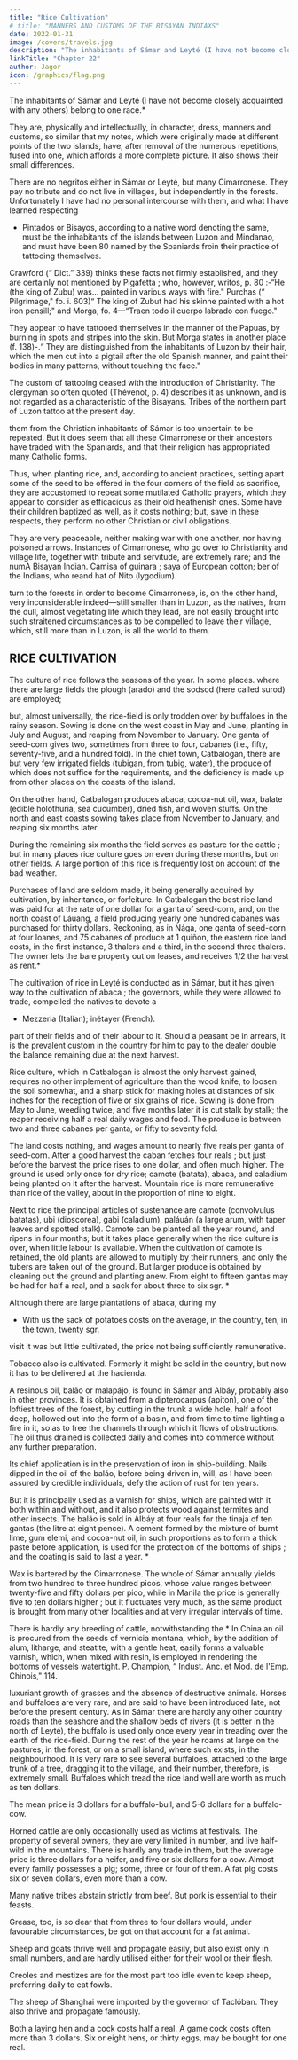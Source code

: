 ```yaml
---
title: "Rice Cultivation"
# title: "MANNERS AND CUSTOMS OF THE BISAYAN INDIAXS"
date: 2022-01-31
image: /covers/travels.jpg
description: "The inhabitants of Sámar and Leyté (I have not become closely acquainted with any others) belong to one race"
linkTitle: "Chapter 22"
author: Jagor
icon: /graphics/flag.png
---
```



The inhabitants of Sámar and Leyté (I have not become closely acquainted with any others) belong to one race.* 

They are, physically and intellectually, in character, dress, manners and customs, so similar that my notes, which were originally made at different points of the two islands, have, after removal of the numerous repetitions, fused into one, which affords a more complete picture. It also shows their small differences. <!-- , where they do occur, to stand out more conspicuously. -->

There are no negritos either in Sámar or Leyté, but many Cimarronese. They pay no tribute and do not live in villages, but independently in the forests. Unfortunately I have had no personal intercourse with them, and what I have learned respecting

* Pintados or Bisayos, according to a native word denoting the same, must be the inhabitants of the islands between Luzon and Mindanao, and must have been 80 named by the Spaniards froin their practice of tattooing themselves. 

Crawford (“ Dict.” 339) thinks these facts not firmly established, and they are certainly not mentioned by Pigafetta ; who, however, writos, p. 80 :-“He (the king of Zubu) was... painted in various ways with fire." Purchas (“ Pilgrimage," fo. i. 603)“ The king of Zubut had his skinne painted with a hot iron pensill;" and Morga, fo. 4—“Traen todo il cuerpo labrado con fuego." 

They appear to have tattooed themselves in the manner of the Papuas, by burning in spots and stripes into the skin. But Morga states in another place (f. 138)-.“ They are distinguished from the inhabitants of Luzon by their hair, which the men cut into a pigtail after the old Spanish manner, and paint their bodies in many patterns, without touching the face." 

The custom of tattooing ceased with the introduction of Christianity. The clergyman so often quoted (Thévenot, p. 4) describes it as unknown, and is not regarded as a characteristic of the Bisayans. Tribes of the northern part of Luzon tattoo at the present day.

them from the Christian inhabitants of Sámar is too uncertain to be repeated. But it does seem that all these Cimarronese or their ancestors have traded with the Spaniards, and that their religion has appropriated many Catholic forms. 

Thus, when planting rice, and, according to ancient practices, setting apart some of the seed to be offered in the four corners of the field as sacrifice, they are accustomed to repeat some mutilated Catholic prayers, which they appear to consider as efficacious as their old heathenish ones. Some have their children baptized as well, as it costs nothing; but, save in these respects, they perform no other Christian or civil obligations. 

They are very peaceable, neither making war with one another, nor having poisoned arrows. Instances of Cimarronese, who go over to Christianity and village life, together with tribute and servitude, are extremely rare; and the numA Bisayan Indian. Camisa of guinara ; saya of European cotton; ber of the Indians, who reand hat of Nito (lygodium).

turn to the forests in order to become Cimarronese, is, on the other hand, very inconsiderable indeed—still smaller than in Luzon, as the natives, from the dull, almost vegetating life which they lead, are not easily brought into such straitened circumstances as to be compelled to leave their village, which, still more than in Luzon, is all the world to them.


## RICE CULTIVATION

The culture of rice follows the seasons of the year. In some places. where there are large fields the plough (arado) and the sodsod (here called surod) are employed; 

but, almost universally, the rice-field is only trodden over by buffaloes in the rainy season. Sowing is done on the west coast in May and June, planting in July and August, and reaping from November to January. One ganta of seed-corn gives two, sometimes from three to four, cabanes (i.e., fifty, seventy-five, and a hundred fold). In the chief town, Catbalogan, there are but very few irrigated fields (tubigan, from tubig, water), the produce of which does not suffice for the requirements, and the deficiency is made up from other places on the coasts of the island. 

On the other hand, Catbalogan produces abaca, cocoa-nut oil, wax, balate (edible holothuria, sea cucumber), dried fish, and woven stuffs. On the north and east coasts sowing takes place from November to January, and reaping six months later. 

During the remaining six months the field serves as pasture for the cattle ; but in many places rice culture goes on even during these months, but on other fields. A large portion of this rice is frequently lost on account of the bad weather.

Purchases of land are seldom made, it being generally acquired by cultivation, by inheritance, or forfeiture. In Catbalogan the best rice land was paid for at the rate of one dollar for a ganta of seed-corn, and, on the north coast of Láuang, a field producing yearly one hundred cabanes was purchased for thirty dollars. Reckoning, as in Nága, one ganta of seed-corn at four loanes, and 75 cabanes of produce at 1 quiñon, the eastern rice land costs, in the first instance, 3 thalers and a third, in the second three thalers. The owner lets the bare property out on leases, and receives 1/2 the harvest as rent.*

The cultivation of rice in Leyté is conducted as in Sámar, but it has given way to the cultivation of abaca ; the governors, while they were allowed to trade, compelled the natives to devote a

* Mezzeria (Italian); inétayer (French).

part of their fields and of their labour to it. Should a peasant be in arrears, it is the prevalent custom in the country for him to pay to the dealer double the balance remaining due at the next harvest.

Rice culture, which in Catbalogan is almost the only harvest gained, requires no other implement of agriculture than the wood knife, to loosen the soil somewhat, and a sharp stick for making holes at distances of six inches for the reception of five or six grains of rice. Sowing is done from May to June, weeding twice, and five months later it is cut stalk by stalk; the reaper receiving half a real daily wages and food. The produce is between two and three cabanes per ganta, or fifty to seventy fold. 

The land costs nothing, and wages amount to nearly five reals per ganta of seed-corn. After a good harvest the caban fetches four reals ; but just before the barvest the price rises to one dollar, and often much higher. The ground is used only once for dry rice; camote (batata), abaca, and caladium being planted on it after the harvest. Mountain rice is more remunerative than rice of the valley, about in the proportion of nine to eight.

Next to rice the principal articles of sustenance are camote (convolvulus batatas), ubi (dioscorea), gabi (caladium), paláuán (a large arum, with taper leaves and spotted stalk). Camote can be planted all the year round, and ripens in four months; but it takes place generally when the rice culture is over, when little labour is available. When the cultivation of camote is retained, the old plants are allowed to multiply by their runners, and only the tubers are taken out of the ground. But larger produce is obtained by cleaning out the ground and planting anew. From eight to fifteen gantas may be had for half a real, and a sack for about three to six sgr. *

Although there are large plantations of abaca, during my

* With us the sack of potatoes costs on the average, in the country, ten, in the town, twenty sgr.

 
visit it was but little cultivated, the price not being sufficiently remunerative.

Tobacco also is cultivated. Formerly it might be sold in the country, but now it has to be delivered at the hacienda.

A resinous oil, balão or malapájo, is found in Sámar and Albáy, probably also in other provinces. It is obtained from a dipterocarpus (apiton), one of the loftiest trees of the forest, by cutting in the trunk a wide hole, half a foot deep, hollowed out into the form of a basin, and from time to time lighting a fire in it, so as to free the channels through which it flows of obstructions. The oil thus drained is collected daily and comes into commerce without any further preparation. 

Its chief application is in the preservation of iron in ship-building. Nails dipped in the oil of the baláo, before being driven in, will, as I have been assured by credible individuals, defy the action of rust for ten years. 

But it is principally used as a varnish for ships, which are painted with it both within and without, and it also protects wood against termites and other insects. The balão is sold in Albáy at four reals for the tinaja of ten gantas (the litre at eight pence). A cement formed by the mixture of burnt lime, gum elemi, and cocoa-nut oil, in such proportions as to form a thick paste before application, is used for the protection of the bottoms of ships ; and the coating is said to last a year. *

Wax is bartered by the Cimarronese. The whole of Sámar annually yields from two hundred to three hundred picos, whose value ranges between twenty-five and fifty dollars per pico, while in Manila the price is generally five to ten dollars higher ; but it fluctuates very much, as the same product is brought from many other localities and at very irregular intervals of time.

There is hardly any breeding of cattle, notwithstanding the * In China an oil is procured from the seeds of vernicia montana, which, by the addition of alum, litharge, and steatite, with a gentle heat, easily forms a valuable varnish, which, when mixed with resin, is employed in rendering the bottoms of vessels watertight. P. Champion, “ Indust. Anc. et Mod. de l'Emp. Chinois," 114.

luxuriant growth of grasses and the absence of destructive animals. Horses and buffaloes are very rare, and are said to have been introduced late, not before the present century. As in Sámar there are hardly any other country roads than the seashore and the shallow beds of rivers (it is better in the north of Leyté), the buffalo is used only once every year in treading over the earth of the rice-field. During the rest of the year he roams at large on the pastures, in the forest, or on a small island, where such exists, in the neighbourhood. It is very rare to see several buffaloes, attached to the large trunk of a tree, dragging it to the village, and their number, therefore, is extremely small. Buffaloes which tread the rice land well are worth as much as ten dollars. 

The mean price is 3 dollars for a buffalo-bull, and 5-6 dollars for a buffalo-cow. 

Horned cattle are only occasionally used as victims at festivals. The property of several owners, they are very limited in number, and live half-wild in the mountains. There is hardly any trade in them, but the average price is three dollars for a heifer, and five or six dollars for a cow. Almost every family possesses a pig; some, three or four of them. A fat pig costs six or seven dollars, even more than a cow. 

Many native tribes abstain strictly from beef. But pork is essential to their feasts. 

Grease, too, is so dear that from three to four dollars would, under favourable circumstances, be got on that account for a fat animal. 

Sheep and goats thrive well and propagate easily, but also exist only in small numbers, and are hardly utilised either for their wool or their flesh. 

Creoles and mestizes are for the most part too idle even to keep sheep, preferring daily to eat fowls. 

The sheep of Shanghai were imported by the governor of Taclóban. They also thrive and propagate famously.

Both a laying hen and a cock costs half a real. A game cock costs often more than 3 dollars. 
Six or eight hens, or thirty eggs, may be bought for one real.


